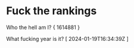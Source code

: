 # Fuck the rankings

Who the hell am I?
{ 1614881 }

What fucking year is it?
[ 2024-01-19T16:34:39Z ]
